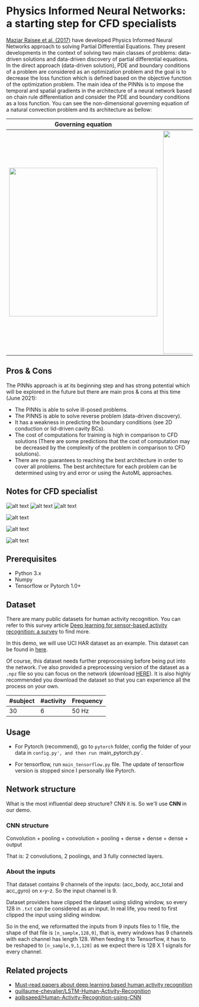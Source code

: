 # Physics Informed Neural Networks: a starting step for CFD specialists

 [Maziar Raisee et al. (2017)](https://maziarraissi.github.io/PINNs/) have developed Physics Informed Neural Networks approach to solving Partial Differential Equations. They present developments in the context of solving two main classes of problems: data-driven solutions and data-driven discovery of partial differential equations. In the direct approach (data-driven solution), PDE and boundary conditions of a problem are considered as an optimization problem and the goal is to decrease the loss function which is defined based on the objective function of the optimization problem. The main idea of the PINNs is to impose the temporal and spatial gradients in the architecture of a neural network based on chain rule differentiation and consider the PDE and boundary conditions as a loss function. You can see the non-dimensional governing equation of a natural convection problem and its architecture as bellow:
 

| Governing equation | Architecture |
| --- | --- |
| <img src="https://github.com/Vaezi92/PINNs-TF2.x/blob/main/2D-Conduction/Figs/NC-LossFunction.png" width="400"> | <img src="https://github.com/Vaezi92/PINNs-TF2.x/blob/main/2D-Conduction/Figs/NaturalConvection.png" width="600"> |

## Pros & Cons

The PINNs approach is at its beginning step and has strong potential which will be explored in the future but there are main pros & cons at this time (June 2021):
- The PINNs is able to solve ill-posed problems.
- The PINNS is able to solve reverse problem (data-driven discovery).
- It has a weakness in predicting the boundary conditions (see 2D conduction or lid-driven cavity BCs).
- The cost of computations for training is high in comparison to CFD solutions (There are some predictions that the cost of computation may be decreased by the complexity of the problem in comparison to CFD solutions).
- There are no guarantees to reaching the best architecture in order to cover all problems. The best architecture for each problem can be determined using try and error or using the AutoML approaches.

## Notes for CFD specialist

![alt text](https://github.com/Vaezi92/PINNs-TF2.x/blob/main/2D-Conduction/Figs/2D%20Conduction%20-%20TemperatureField.png)
![alt text](https://github.com/Vaezi92/PINNs-TF2.x/blob/main/2D-Conduction/Figs/2D%20Conduction%20-%20TriMesh.png)
![alt text](https://github.com/Vaezi92/PINNs-TF2.x/blob/main/2D-Conduction/Figs/2DConduction-Lossfunction.png)





![alt text](https://github.com/Vaezi92/PINNs-TF2.x/blob/main/2D-Cavity/Figs/Cavity-Mesh.png)

![alt text](https://github.com/Vaezi92/PINNs-TF2.x/blob/main/2D-Cavity/Figs/Cavity-Pressurefield.png)

![alt text](https://github.com/Vaezi92/PINNs-TF2.x/blob/main/2D-Cavity/Figs/Cavity-VelocityMagnitude.png)




## Prerequisites

- Python 3.x
- Numpy
- Tensorflow or Pytorch 1.0+

## Dataset

There are many public datasets for human activity recognition. You can refer to this survey article [Deep learning for sensor-based activity recognition: a survey](https://arxiv.org/abs/1707.03502) to find more.

In this demo, we will use UCI HAR dataset as an example. This dataset can be found in [here](https://archive.ics.uci.edu/ml/machine-learning-databases/00240/).

Of course, this dataset needs further preprocessing before being put into the network. I've also provided a preprocessing version of the dataset as a `.npz` file so you can focus on the network (download [HERE](https://pan.baidu.com/s/1Nx7UcPqmXVQgNVZv4Ec1yg)). It is also highly recommended you download the dataset so that you can experience all the process on your own.

| #subject | #activity | Frequency |
| --- | --- | --- |
| 30 | 6 | 50 Hz |

## Usage

- For Pytorch (recommend), go to `pytorch` folder, config the folder of your data in `config.py', and then run `main_pytorch.py`.

- For tensorflow, run `main_tensorflow.py` file. The update of tensorflow version is stopped since I personally like Pytorch.

## Network structure

What is the most influential deep structure? CNN it is. So we'll use **CNN** in our demo. 

### CNN structure

Convolution + pooling + convolution + pooling + dense + dense + dense + output

That is: 2 convolutions, 2 poolings, and 3 fully connected layers. 

### About the inputs

That dataset contains 9 channels of the inputs: (acc_body, acc_total and acc_gyro) on x-y-z. So the input channel is 9.

Dataset providers have clipped the dataset using sliding window, so every 128 in `.txt` can be considered as an input. In real life, you need to first clipped the input using sliding window.

So in the end, we reformatted the inputs from 9 inputs files to 1 file, the shape of that file is `[n_sample,128,9]`, that is, every windows has 9 channels with each channel has length 128. When feeding it to Tensorflow, it has to be reshaped to `[n_sample,9,1,128]` as we expect there is 128 X 1 signals for every channel.

## Related projects

- [Must-read papers about deep learning based human activity recognition](https://github.com/jindongwang/activityrecognition/blob/master/notes/deep.md)
- [guillaume-chevalier/LSTM-Human-Activity-Recognition](https://github.com/guillaume-chevalier/LSTM-Human-Activity-Recognition)
- [aqibsaeed/Human-Activity-Recognition-using-CNN](https://github.com/aqibsaeed/Human-Activity-Recognition-using-CNN)
